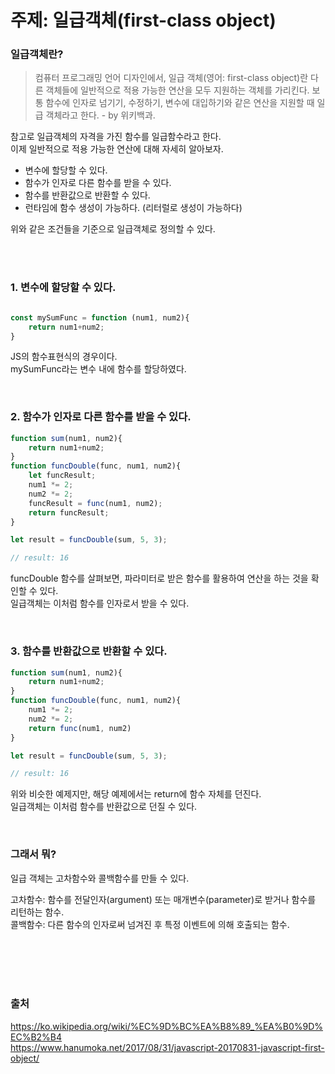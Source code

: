 # 주제: 일급객체(first-class object)
### 일급객체란?
> 컴퓨터 프로그래밍 언어 디자인에서, 일급 객체(영어: first-class object)란 다른 객체들에 일반적으로 적용 가능한 연산을 모두 지원하는 객체를 가리킨다. 보통 함수에 인자로 넘기기, 수정하기, 변수에 대입하기와 같은 연산을 지원할 때 일급 객체라고 한다.  - by 위키백과.

참고로 일급객체의 자격을 가진 함수를 일급함수라고 한다.  
이제 일반적으로 적용 가능한 연산에 대해 자세히 알아보자.  

- 변수에 할당할 수 있다.
- 함수가 인자로 다른 함수를 받을 수 있다.
- 함수를 반환값으로 반환할 수 있다.
- 런타임에 함수 생성이 가능하다. (리터럴로 생성이 가능하다)

위와 같은 조건들을 기준으로 일급객체로 정의할 수 있다.  


<br>
<br>

### 1. 변수에 할당할 수 있다.
```javascript

const mySumFunc = function (num1, num2){
    return num1+num2;
}

```
JS의 함수표현식의 경우이다.  
mySumFunc라는 변수 내에 함수를 할당하였다.  

<br>

### 2. 함수가 인자로 다른 함수를 받을 수 있다.
``` javascript
function sum(num1, num2){
    return num1+num2;
}
function funcDouble(func, num1, num2){
    let funcResult;
    num1 *= 2;
    num2 *= 2;
    funcResult = func(num1, num2);
    return funcResult;
}

let result = funcDouble(sum, 5, 3);

// result: 16
```
funcDouble 함수를 살펴보면, 파라미터로 받은 함수를 활용하여 연산을 하는 것을 확인할 수 있다.   
일급객체는 이처럼 함수를 인자로서 받을 수 있다.


<br>

### 3. 함수를 반환값으로 반환할 수 있다.
```javascript
function sum(num1, num2){
    return num1+num2;
}
function funcDouble(func, num1, num2){
    num1 *= 2;
    num2 *= 2;
    return func(num1, num2)
}

let result = funcDouble(sum, 5, 3);

// result: 16
```
위와 비슷한 예제지만, 해당 예제에서는 return에 함수 자체를 던진다.    
일급객체는 이처럼 함수를 반환값으로 던질 수 있다.    

<br>

### 그래서 뭐? 
일급 객체는 고차함수와 콜백함수를 만들 수 있다. 

고차함수: 함수를 전달인자(argument) 또는 매개변수(parameter)로 받거나 함수를 리턴하는 함수.  
콜백함수: 다른 함수의 인자로써 넘겨진 후 특정 이벤트에 의해 호출되는 함수.

<br>
<br>
<br>
<br>

### 출처
https://ko.wikipedia.org/wiki/%EC%9D%BC%EA%B8%89_%EA%B0%9D%EC%B2%B4  
https://www.hanumoka.net/2017/08/31/javascript-20170831-javascript-first-object/  
